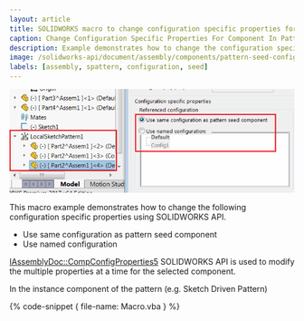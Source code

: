 ```yaml
---
layout: article
title: SOLIDWORKS macro to change configuration specific properties for component in pattern
caption: Change Configuration Specific Properties For Component In Pattern
description: Example demonstrates how to change the configuration specific properties (use same configuration as pattern seed component or use named configuration) of the component in the pattern using SOLIDWORKS API
image: /solidworks-api/document/assembly/components/pattern-seed-configuration-properties/component-config-specific-properties.png
labels: [assembly, spattern, configuration, seed]
---
```

![Configuration specific properties for the seed component of the sketch driven pattern](component-config-specific-properties.png)

This macro example demonstrates how to change the following configuration specific properties using SOLIDWORKS API.

* Use same configuration as pattern seed component
* Use named configuration

[IAssemblyDoc::CompConfigProperties5](http://help.solidworks.com/2018/english/api/sldworksapi/solidworks.interop.sldworks~solidworks.interop.sldworks.iassemblydoc~compconfigproperties5.html) SOLIDWORKS API is used to modify the multiple properties at a time for the selected component.

In the instance component of the pattern (e.g. Sketch Driven Pattern)

{% code-snippet { file-name: Macro.vba } %}
